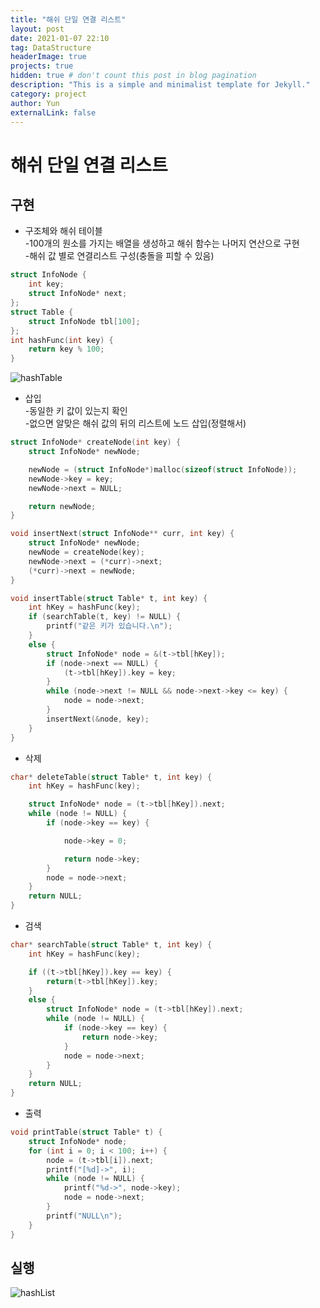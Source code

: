 ```yaml
---
title: "해쉬 단일 연결 리스트"
layout: post
date: 2021-01-07 22:10
tag: DataStructure
headerImage: true
projects: true
hidden: true # don't count this post in blog pagination
description: "This is a simple and minimalist template for Jekyll."
category: project
author: Yun
externalLink: false
---
```


# 해쉬 단일 연결 리스트
## 구현
- 구조체와 해쉬 테이블  
-100개의 원소를 가지는 배열을 생성하고 해쉬 함수는 나머지 연산으로 구현  
-해쉬 값 별로 연결리스트 구성(충돌을 피할 수 있음)
```c
struct InfoNode {
    int key;
    struct InfoNode* next;
};
struct Table {
    struct InfoNode tbl[100];
};
int hashFunc(int key) {
    return key % 100;
}
```
![hashTable](https://bro-o.github.io/assets/images/hashTable.PNG)

- 삽입  
-동일한 키 값이 있는지 확인  
-없으면 알맞은 해쉬 값의 뒤의 리스트에 노드 삽입(정렬해서)
```c
struct InfoNode* createNode(int key) {
    struct InfoNode* newNode;

    newNode = (struct InfoNode*)malloc(sizeof(struct InfoNode));
    newNode->key = key;
    newNode->next = NULL;

    return newNode;
}

void insertNext(struct InfoNode** curr, int key) {
    struct InfoNode* newNode;
    newNode = createNode(key);
    newNode->next = (*curr)->next;
    (*curr)->next = newNode;
}

void insertTable(struct Table* t, int key) {
    int hKey = hashFunc(key);
    if (searchTable(t, key) != NULL) {
        printf("같은 키가 있습니다.\n");
    }
    else {
        struct InfoNode* node = &(t->tbl[hKey]);
        if (node->next == NULL) {
            (t->tbl[hKey]).key = key;
        }
        while (node->next != NULL && node->next->key <= key) {
            node = node->next;
        }    
        insertNext(&node, key);
    }
}
```

- 삭제
```c
char* deleteTable(struct Table* t, int key) {
    int hKey = hashFunc(key);

    struct InfoNode* node = (t->tbl[hKey]).next;
    while (node != NULL) {
        if (node->key == key) {

            node->key = 0;

            return node->key;
        }
        node = node->next;
    }
    return NULL;
}
```

- 검색
```c
char* searchTable(struct Table* t, int key) {
    int hKey = hashFunc(key);

    if ((t->tbl[hKey]).key == key) {
        return(t->tbl[hKey]).key;
    }
    else {
        struct InfoNode* node = (t->tbl[hKey]).next;
        while (node != NULL) {
            if (node->key == key) {
                return node->key;
            }
            node = node->next;
        }
    }
    return NULL;
}
```
- 출력
```c
void printTable(struct Table* t) {
    struct InfoNode* node;
    for (int i = 0; i < 100; i++) {
        node = (t->tbl[i]).next;
        printf("[%d]->", i);
        while (node != NULL) {
            printf("%d->", node->key);
            node = node->next;
        }
        printf("NULL\n");
    }
}
```

## 실행
![hashList](https://bro-o.github.io/assets/images/hashList.PNG)
